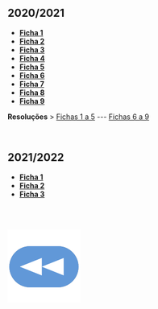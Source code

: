 ## 2020/2021
* [**Ficha 1**](AUC-2021-f1.pdf)
* [**Ficha 2**](AUC-2021-f2.pdf)
* [**Ficha 3**](AUC-2021-f3.pdf)
* [**Ficha 4**](AUC-2021-f4.pdf)
* [**Ficha 5**](AUC-2021-f5.pdf)
* [**Ficha 6**](AUC-2021-f6.pdf)
* [**Ficha 7**](AUC-2021-f7.pdf)
* [**Ficha 8**](AUC-2021-f8.pdf)
* [**Ficha 9**](AUC-2021-f9.pdf)

**Resoluções** > [Fichas 1 a 5](AUC-2021-f1a5) --- [Fichas 6 a 9](AUC-2021-f6a9)


<br>

## 2021/2022
* [**Ficha 1**](AUC-2122-f1.pdf)
* [**Ficha 2**](AUC-2122-f2.pdf)
* [**Ficha 3**](AUC-2122-f3.pdf)

<br><br>

[![retroceder](https://raw.githubusercontent.com/David81820/Recursos-LCC/main/Rewind.png)](https://david81820.github.io/Recursos-LCC/2ano/2sem/AUC)
